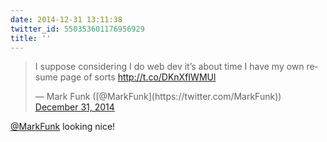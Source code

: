 ```yaml
---
date: 2014-12-31 13:11:38
twitter_id: 550353601176956929
title: ''
---
```


<blockquote class="twitter-tweet"><p lang="en" dir="ltr">I suppose considering I do web dev it’s about time I have my own resume page of sorts <a href="http://t.co/DKnXfIWMUl">http://t.co/DKnXfIWMUl</a></p>&mdash; Mark Funk ([@MarkFunk](https://twitter.com/MarkFunk)) <a href="https://twitter.com/MarkFunk/status/550351098469306368?ref_src=twsrc%5Etfw">December 31, 2014</a></blockquote>
<script async src="https://platform.twitter.com/widgets.js" charset="utf-8"></script>

[@MarkFunk](https://twitter.com/MarkFunk) looking nice!
